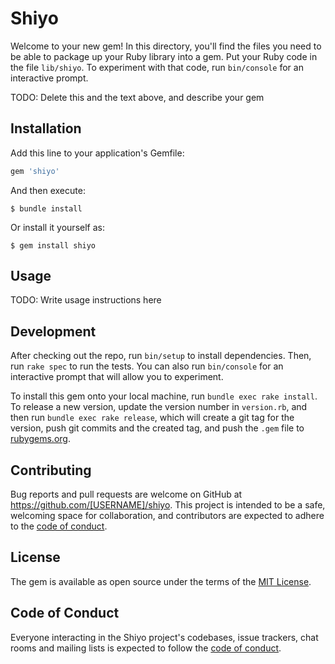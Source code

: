 # Shiyo

Welcome to your new gem! In this directory, you'll find the files you need to be able to package up your Ruby library into a gem. Put your Ruby code in the file `lib/shiyo`. To experiment with that code, run `bin/console` for an interactive prompt.

TODO: Delete this and the text above, and describe your gem

## Installation

Add this line to your application's Gemfile:

```ruby
gem 'shiyo'
```

And then execute:

    $ bundle install

Or install it yourself as:

    $ gem install shiyo

## Usage

TODO: Write usage instructions here

## Development

After checking out the repo, run `bin/setup` to install dependencies. Then, run `rake spec` to run the tests. You can also run `bin/console` for an interactive prompt that will allow you to experiment.

To install this gem onto your local machine, run `bundle exec rake install`. To release a new version, update the version number in `version.rb`, and then run `bundle exec rake release`, which will create a git tag for the version, push git commits and the created tag, and push the `.gem` file to [rubygems.org](https://rubygems.org).

## Contributing

Bug reports and pull requests are welcome on GitHub at https://github.com/[USERNAME]/shiyo. This project is intended to be a safe, welcoming space for collaboration, and contributors are expected to adhere to the [code of conduct](https://github.com/[USERNAME]/shiyo/blob/master/CODE_OF_CONDUCT.md).

## License

The gem is available as open source under the terms of the [MIT License](https://opensource.org/licenses/MIT).

## Code of Conduct

Everyone interacting in the Shiyo project's codebases, issue trackers, chat rooms and mailing lists is expected to follow the [code of conduct](https://github.com/[USERNAME]/shiyo/blob/master/CODE_OF_CONDUCT.md).
